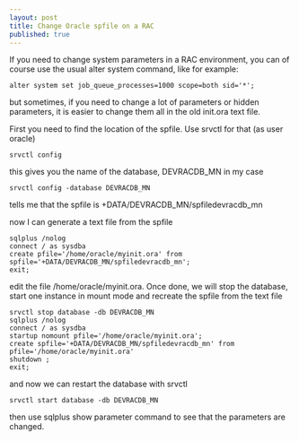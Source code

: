 ```yaml
---
layout: post
title: Change Oracle spfile on a RAC
published: true
---
```


If you need to change system parameters in a RAC environment, you can of course use the usual alter system command, like for example:

```
alter system set job_queue_processes=1000 scope=both sid='*';
```

but sometimes, if you need to change a lot of parameters or hidden parameters, it is easier to change them  all in the old init.ora text file.

First you need to find the location of the spfile. Use srvctl for that (as user oracle)

```
srvctl config
```

this gives you the name of the database, DEVRACDB_MN in my case

```
srvctl config -database DEVRACDB_MN
```

tells me that the spfile is +DATA/DEVRACDB_MN/spfiledevracdb_mn

now I can generate a text file from the spfile

```
sqlplus /nolog
connect / as sysdba
create pfile='/home/oracle/myinit.ora' from spfile='+DATA/DEVRACDB_MN/spfiledevracdb_mn';
exit;
```
edit the file /home/oracle/myinit.ora. Once done, we will stop the database, start one instance in mount mode and recreate the spfile from the text file

```
srvctl stop database -db DEVRACDB_MN
sqlplus /nolog
connect / as sysdba
startup nomount pfile='/home/oracle/myinit.ora';
create spfile='+DATA/DEVRACDB_MN/spfiledevracdb_mn' from pfile='/home/oracle/myinit.ora'
shutdown ;
exit;
```

and now we can restart the database with srvctl

```
srvctl start database -db DEVRACDB_MN
```

then use sqlplus show parameter command to see that the parameters are changed.


